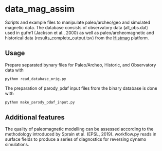 # data_mag_assim

Scripts and example files to manipulate paleo/archeo/geo and simulated magnetic data. The database consists of observatory data (all_obs.dat) used in gufm1 (Jackson et al., 2000) as well as paleo/archeomagnetic and historical data (results_complete_output.tsv) from the [Histmag](https://cobs.zamg.ac.at/data/index.php/en/data-access/histmag) platform.

## Usage

Prepare separated bynary files for Paleo/Archeo, Historic, and Observatory data with
```bash
python read_database_orig.py
```

The preparation of parody_pdaf input files from the binary database is done with
```bash
python make_parody_pdaf_input.py
```

## Additional features 
The quality of paleomagnetic modelling can be assessed according to the methodology introduced by Sprain et al. (EPSL, 2019). 
workflow.py reads in surface fields to produce a series of diagnostics for reversing dynamo simulations. 
